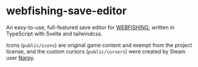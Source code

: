 # webfishing-save-editor

An easy-to-use, full-featured save editor for [WEBFISHING](https://store.steampowered.com/app/3146520/WEBFISHING/), written in TypeScript with Svelte and tailwindcss.

Icons (`public/icons`) are original game content and exempt from the project license, and the custom cursors (`public/cursors`) were created by Steam user [Narpy](https://steamcommunity.com/sharedfiles/filedetails/?id=3366651663).
